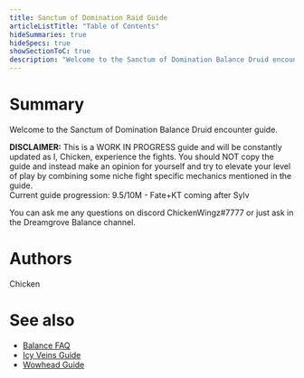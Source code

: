 ```yaml
---
title: Sanctum of Domination Raid Guide
articleListTitle: "Table of Contents"
hideSummaries: true
hideSpecs: true
showSectionToC: true
description: "Welcome to the Sanctum of Domination Balance Druid encounter guide."
---
```


Summary
===
Welcome to the Sanctum of Domination Balance Druid encounter guide.

**DISCLAIMER:** This is a WORK IN PROGRESS guide and will be constantly updated as I, Chicken, experience the fights. You should NOT copy the guide and instead make an opinion for yourself and try to elevate your level of play by combining some niche fight specific mechanics mentioned in the guide.
<br>Current guide progression: 9.5/10M - Fate+KT coming after Sylv

You can ask me any questions on discord ChickenWingz#7777 or just ask in the Dreamgrove Balance channel.

Authors
===
Chicken

See also
===
 - [Balance FAQ](/balance/2020-12-08-9.0_FAQ)
 - [Icy Veins Guide](https://www.icy-veins.com/wow/balance-druid-pve-dps-guide)
 - [Wowhead Guide](https://www.wowhead.com/balance-druid-guide)
